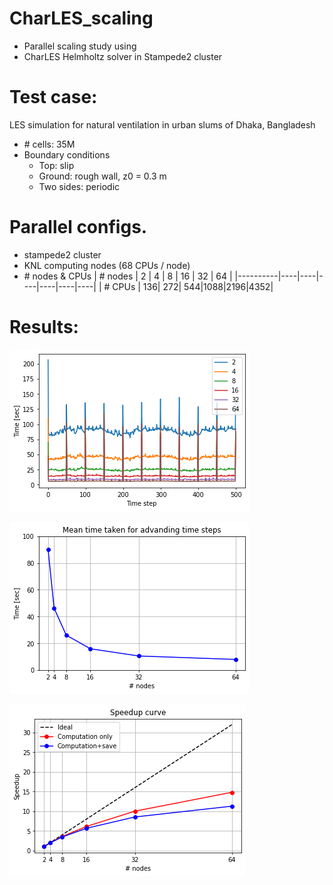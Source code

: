 # CharLES_scaling
- Parallel scaling study using 
- CharLES Helmholtz solver in Stampede2 cluster
  
# Test case:
LES simulation for natural ventilation in urban slums of Dhaka, Bangladesh
- \# cells: 35M
- Boundary conditions
    - Top: slip
    - Ground: rough wall, z0 = 0.3 m
    - Two sides: periodic

# Parallel configs.
 - stampede2 cluster
 - KNL computing nodes (68 CPUs / node)
 - \# nodes & CPUs
| \# nodes |  2 |  4 |  8 | 16 | 32 | 64 | 
|----------|----|----|----|----|----|----|
| \# CPUs  | 136| 272| 544|1088|2196|4352|

# Results:

![time each step](results/time_per_step.png)


![mean time](results/mean_time_per_step.png)


![Speedup Curve](results/speedup_curve.png)


